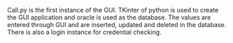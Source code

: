 Call.py is the first instance of the GUI.
TKinter of python is used to create the GUI application and oracle is used as the database. The values are entered through GUI and are inserted, updated and deleted in the database. There is also a login instance for credential checking.

